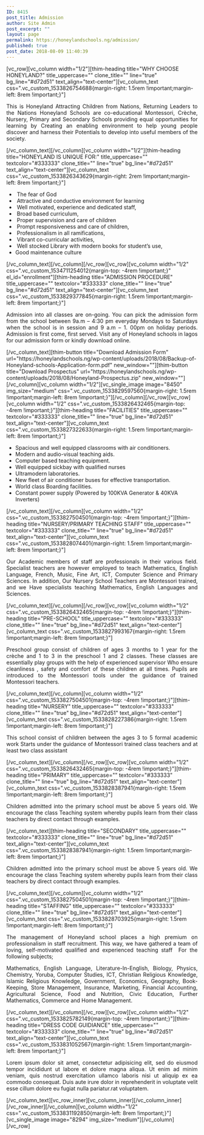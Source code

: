 ```yaml
---
ID: 8415
post_title: Admission
author: Site Admin
post_excerpt: ""
layout: page
permalink: https://honeylandschools.ng/admission/
published: true
post_date: 2018-08-09 11:40:39
---
```

[vc_row][vc_column width="1/2"][thim-heading title="WHY CHOOSE HONEYLAND?" title_uppercase="" clone_title="" line="true" bg_line="#d72d51" text_align="text-center"][vc_column_text css=".vc_custom_1533826754688{margin-right: 1.5rem !important;margin-left: 8rem !important;}"]
<p style="text-align: justify;">This is Honeyland
Attracting Children from Nations, Returning Leaders to the Nations
Honeyland Schools are co-educational Montessori, Crèche, Nursery,
Primary and Secondary Schools providing equal opportunities
for learning by Creating an enabling environment to help young
people discover and harness their Potentials to develop into
useful members of the society.</p>
[/vc_column_text][/vc_column][vc_column width="1/2"][thim-heading title="HONEYLAND IS UNIQUE FOR:" title_uppercase="" textcolor="#333333" clone_title="" line="true" bg_line="#d72d51" text_align="text-center"][vc_column_text css=".vc_custom_1533826343629{margin-right: 2rem !important;margin-left: 8rem !important;}"]
<ul>
 	<li> The fear of God</li>
 	<li> Attractive and conductive environment for learning</li>
 	<li> Well motivated, experience and dedicated staff,</li>
 	<li> Broad based curriculum,</li>
 	<li> Proper supervision and care of children</li>
 	<li> Prompt responsiveness and care of children,</li>
 	<li> Professionalism in all ramifications,</li>
 	<li> Vibrant co-curricular activities,</li>
 	<li> Well stocked Library with modern books for student’s use,</li>
 	<li>Good maintenance culture</li>
</ul>
[/vc_column_text][/vc_column][/vc_row][vc_row][vc_column width="1/2" css=".vc_custom_1534711254012{margin-top: -4rem !important;}" el_id="enrollment"][thim-heading title="ADMISSION PROCEDURE" title_uppercase="" textcolor="#333333" clone_title="" line="true" bg_line="#d72d51" text_align="text-center"][vc_column_text css=".vc_custom_1533829377845{margin-right: 1.5rem !important;margin-left: 8rem !important;}"]
<p style="text-align: justify;">Admission into all classes are on-going. You can pick the admission form from the school between 9a.m – 4:30 pm everyday Mondays to Saturdays when the school is in session and 9 a.m – 1. 00pm on holiday periods. Admission is first come, first served. Visit any of Honeyland schools in lagos for our admission form or kindly download online.</p>
[/vc_column_text][thim-button title="Download Admission Form" url="https://honeylandschools.ng/wp-content/uploads/2018/08/Backup-of-Honeyland-schools-Application-form.pdf" new_window=""][thim-button title="Download Prospectus" url="https://honeylandschools.ng/wp-content/uploads/2018/08/Honeyland-Prospectus.zip" new_window=""][/vc_column][vc_column width="1/2"][vc_single_image image="8450" img_size="medium" css=".vc_custom_1533829597560{margin-right: 1.5rem !important;margin-left: 8rem !important;}"][/vc_column][/vc_row][vc_row][vc_column width="1/2" css=".vc_custom_1533826432465{margin-top: -4rem !important;}"][thim-heading title="FACILITIES" title_uppercase="" textcolor="#333333" clone_title="" line="true" bg_line="#d72d51" text_align="text-center"][vc_column_text css=".vc_custom_1533827322633{margin-right: 1.5rem !important;margin-left: 8rem !important;}"]
<ul>
 	<li>Spacious and well equipped classrooms with air conditioners.</li>
 	<li>Modern and audio-visual teaching aids.</li>
 	<li>Computer based teaching equipment.</li>
 	<li>Well equipped sickbay with qualified nurses</li>
 	<li>Ultramodern laboratories.</li>
 	<li>New fleet of air conditioner buses for effective transportation.</li>
 	<li>World class Boarding facilities.</li>
 	<li>Constant power supply (Powered by 100KVA Generator &amp; 40KVA Inverters)</li>
</ul>
[/vc_column_text][/vc_column][vc_column width="1/2" css=".vc_custom_1533827504501{margin-top: -4rem !important;}"][thim-heading title="NURSERY/PRIMARY
TEACHING STAFF" title_uppercase="" textcolor="#333333" clone_title="" line="true" bg_line="#d72d51" text_align="text-center"][vc_column_text css=".vc_custom_1533828074401{margin-right: 1.5rem !important;margin-left: 8rem !important;}"]
<p style="text-align: justify;">Our Academic members of staff are professionals in their various field. Specialist teachers are however employed to teach Mathematics, English Language, French, Music, Fine Art, ICT, Computer Science and Primary Sciences. In addition, Our Nursery School Teachers are Montessori trained, and we Have specialists teaching Mathematics, English Languages and Sciences.</p>
[/vc_column_text][/vc_column][/vc_row][vc_row][vc_column width="1/2" css=".vc_custom_1533826432465{margin-top: -4rem !important;}"][thim-heading title="PRE-SCHOOL" title_uppercase="" textcolor="#333333" clone_title="" line="true" bg_line="#d72d51" text_align="text-center"][vc_column_text css=".vc_custom_1533827993167{margin-right: 1.5rem !important;margin-left: 8rem !important;}"]
<p style="text-align: justify;">Preschool group consist of children of ages 3 months to 1 year for the crèche and 1 to 3 in the preschool 1 and 2 classes. These classes are essentially play groups with the help of experienced supervisor Who ensure cleanliness , safety and comfort of these children at all times. Pupils are introduced to the Montessori tools under the guidance of trained Montessori teachers.</p>
[/vc_column_text][/vc_column][vc_column width="1/2" css=".vc_custom_1533827504501{margin-top: -4rem !important;}"][thim-heading title="NURSERY" title_uppercase="" textcolor="#333333" clone_title="" line="true" bg_line="#d72d51" text_align="text-center"][vc_column_text css=".vc_custom_1533828227386{margin-right: 1.5rem !important;margin-left: 8rem !important;}"]
<p style="text-align: justify;">This school consist of children between the ages 3 to 5 formal academic work Starts under the guidance of Montessori trained class teachers and at least two class assistant</p>
[/vc_column_text][/vc_column][/vc_row][vc_row][vc_column width="1/2" css=".vc_custom_1533826432465{margin-top: -4rem !important;}"][thim-heading title="PRIMARY" title_uppercase="" textcolor="#333333" clone_title="" line="true" bg_line="#d72d51" text_align="text-center"][vc_column_text css=".vc_custom_1533828387941{margin-right: 1.5rem !important;margin-left: 8rem !important;}"]
<p style="text-align: justify;">Children admitted into the primary school must be above 5 years old. We encourage the class
Teaching system whereby pupils learn from their class teachers by direct contact through examples.</p>
[/vc_column_text][thim-heading title="SECONDARY" title_uppercase="" textcolor="#333333" clone_title="" line="true" bg_line="#d72d51" text_align="text-center"][vc_column_text css=".vc_custom_1533828387941{margin-right: 1.5rem !important;margin-left: 8rem !important;}"]
<p style="text-align: justify;">Children admitted into the primary school must be above 5 years old. We encourage the class
Teaching system whereby pupils learn from their class teachers by direct contact through examples.</p>
[/vc_column_text][/vc_column][vc_column width="1/2" css=".vc_custom_1533827504501{margin-top: -4rem !important;}"][thim-heading title="STAFFING" title_uppercase="" textcolor="#333333" clone_title="" line="true" bg_line="#d72d51" text_align="text-center"][vc_column_text css=".vc_custom_1533828703925{margin-right: 1.5rem !important;margin-left: 8rem !important;}"]
<p style="text-align: justify;">The management of Honeyland school places a high premium on professionalism in staff recruitment. This way, we have gathered a team of loving, self-motivated qualified and experienced teaching staff  For the following subjects;</p>
<p style="text-align: justify;">Mathematics, English Language, Literature-In-English, Biology, Physics, Chemistry, Yoruba, Computer Studies, ICT, Christian Religious Knowledge, Islamic Religious Knowledge, Government, Economics, Geography, Book-Keeping, Store Management, Insurance, Marketing, Financial Accounting, Agricultural Science, Food and Nutrition, Civic Education, Further Mathematics, Commerce and Home Management.</p>
[/vc_column_text][/vc_column][/vc_row][vc_row][vc_column width="1/2" css=".vc_custom_1533825782149{margin-top: -4rem !important;}"][thim-heading title="DRESS CODE GUIDIANCE" title_uppercase="" textcolor="#333333" clone_title="" line="true" bg_line="#d72d51" text_align="text-center"][vc_column_text css=".vc_custom_1533831052567{margin-right: 1.5rem !important;margin-left: 8rem !important;}"]
<p style="text-align: justify;">Lorem ipsum dolor sit amet, consectetur adipisicing elit, sed do eiusmod tempor incididunt ut labore et dolore magna aliqua. Ut enim ad minim veniam, quis nostrud exercitation ullamco laboris nisi ut aliquip ex ea commodo consequat. Duis aute irure dolor in reprehenderit in voluptate velit esse cillum dolore eu fugiat nulla pariatur.rat voluptatem.</p>
[/vc_column_text][vc_row_inner][vc_column_inner][/vc_column_inner][/vc_row_inner][/vc_column][vc_column width="1/2" css=".vc_custom_1533831192850{margin-left: 8rem !important;}"][vc_single_image image="8294" img_size="medium"][/vc_column][/vc_row]